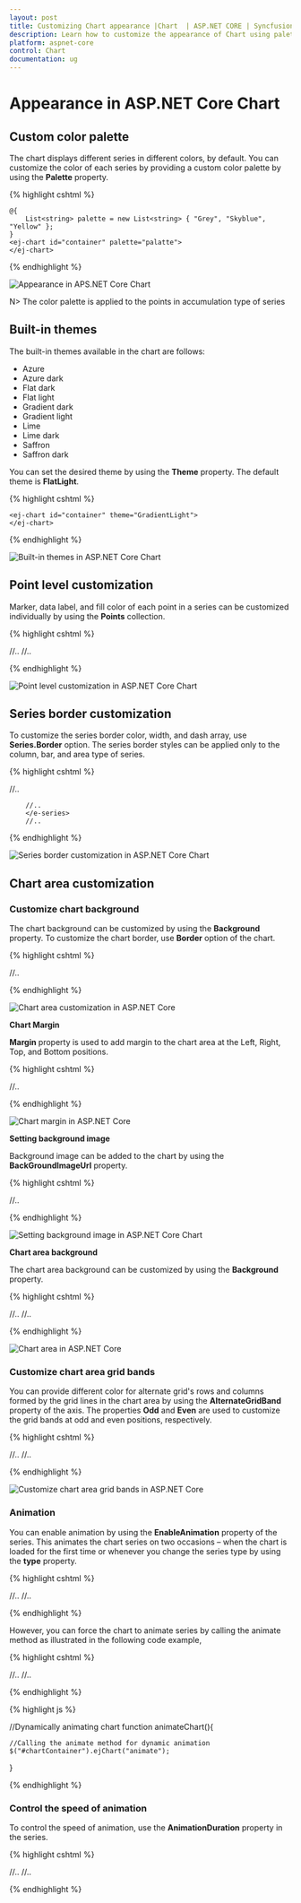 ```yaml
---
layout: post
title: Customizing Chart appearance |Chart  | ASP.NET CORE | Syncfusion
description: Learn how to customize the appearance of Chart using palettes, themes, color, background and animation. 
platform: aspnet-core
control: Chart
documentation: ug
---
```


# Appearance in ASP.NET Core Chart

## Custom color palette

The chart displays different series in different colors, by default. You can customize the color of each series by providing a custom color palette by using the **Palette** property. 

{% highlight cshtml %}

    @{
        List<string> palette = new List<string> { "Grey", "Skyblue", "Yellow" };
    }
    <ej-chart id="container" palette="palatte">
    </ej-chart>

{% endhighlight %}


![Appearance in APS.NET Core Chart](Appearance_images/aspnetcore-chart-appearance.png)


N> The color palette is applied to the points in accumulation type of series

## Built-in themes

The built-in themes available in the chart are follows:

* Azure
* Azure dark
* Flat dark
* Flat light
* Gradient dark
* Gradient light
* Lime
* Lime dark
* Saffron
* Saffron dark

You can set the desired theme by using the **Theme** property. The default theme is **FlatLight**.

{% highlight cshtml %}

    <ej-chart id="container" theme="GradientLight">
    </ej-chart>

{% endhighlight %}

![Built-in themes in ASP.NET Core Chart](Appearance_images/aspnetcore-chart-theme.png)


## Point level customization

Marker, data label, and fill color of each point in a series can be customized individually by using the **Points** collection.

{% highlight cshtml %}

<ej-chart id="container">
        //..
    <e-series name="Silver"><e-marker visible="true"></e-marker>
            <e-points>
                <e-point x="USA" y="50" fill="#E27F2D"></e-point>
             </e-points>
        </e-series>
        //..
</ej-chart>

{% endhighlight %}

![Point level customization in ASP.NET Core Chart](Appearance_images/aspnetcore-chart-level-customization.png)


## Series border customization

To customize the series border color, width, and dash array, use **Series.Border** option. The series border styles can be applied only to the column, bar, and area type of series.

{% highlight cshtml %}

<ej-chart id="container">
        //..
        <e-series name="Silver"><e-border color="blue" width="2" dash-array="5,3"></e-border>
        
        //..
        </e-series>
        //..
</ej-chart>

{% endhighlight %}

![Series border customization in ASP.NET Core Chart](Appearance_images/aspnetcore-chart-series-border-customization.png)


## Chart area customization

### Customize chart background

The chart background can be customized by using the **Background** property. To customize the chart border, use **Border** option of the chart. 

{% highlight cshtml %}

<ej-chart id="container" background="skyblue"><e-border color="#FF0000" width="2" opacity="0.35"></e-border>
//..
</ej-chart>

{% endhighlight %} 

![Chart area customization in ASP.NET Core](Appearance_images/aspnetcore-chart-area-customization.png)


**Chart Margin**

**Margin** property is used to add margin to the chart area at the Left, Right, Top, and Bottom positions.

{% highlight cshtml %}

<ej-chart id="container"><e-margin left="40" right="40" top="40" bottom="40"></e-margin>
//..
</ej-chart>


{% endhighlight %} 

![Chart margin in ASP.NET Core](Appearance_images/aspnetcore-chart-margin.png)


**Setting background image**

Background image can be added to the chart by using the **BackGroundImageUrl** property.

{% highlight cshtml %}

<ej-chart id="container" back-ground-image-url="images/chart/wheat.png">
//..
</ej-chart>

{% endhighlight %} 

![Setting background image in ASP.NET Core Chart](Appearance_images/aspnetcore-chart-background-image.png)


**Chart area background**

The chart area background can be customized by using the **Background** property. 

{% highlight cshtml %}

<ej-chart id="container">
//..
    <e-chart-area background="skyblue"></e-chart-area>
//..

</ej-chart>

{% endhighlight %} 

![Chart area in ASP.NET Core](Appearance_images/aspnetcore-chart-area.png)


### Customize chart area grid bands

You can provide different color for alternate grid's rows and columns formed by the grid lines in the chart area by using the **AlternateGridBand** property of the axis. The properties **Odd** and **Even** are used to customize the grid bands at odd and even positions, respectively. 

{% highlight cshtml %}

<ej-chart id="container">
//..
    <e-primary-y-axis><e-alternate-grid-band><e-even fill="#A7A9AB" opacity="0.1"></e-even></e-alternate-grid-band>
//..

</ej-chart>

{% endhighlight %} 

![Customize chart area grid bands in ASP.NET Core](Appearance_images/aspnetcore-chart-grid-band.png)


### Animation

You can enable animation by using the **EnableAnimation** property of the series. This animates the chart series on two occasions – when the chart is loaded for the first time or whenever you change the series type by using the **type** property.

{% highlight cshtml %}

<ej-chart id="container">
//..
<e-chart-series>
    <e-series enable-animation="true"> </e-series>
</e-chart-series>
//..
</ej-chart>

{% endhighlight %}

However, you can force the chart to animate series by calling the animate method as illustrated in the following code example,

{% highlight cshtml %}

<ej-chart id="container">
//..
<e-chart-series>
    <e-series enable-animation="true"> </e-series>
</e-chart-series>
//..
</ej-chart>

{% endhighlight %}

{% highlight js %}

//Dynamically animating chart
function animateChart(){

    //Calling the animate method for dynamic animation
    $("#chartContainer").ejChart("animate");      

}

{% endhighlight %}

### Control the speed of animation

To control the speed of animation, use the **AnimationDuration** property in the series. 

{% highlight cshtml %}

<ej-chart id="container">
//..
<e-chart-series>
    <e-series enable-animation="true" animation-duration="2000"> </e-series>
</e-chart-series>
//..
</ej-chart>

{% endhighlight %}